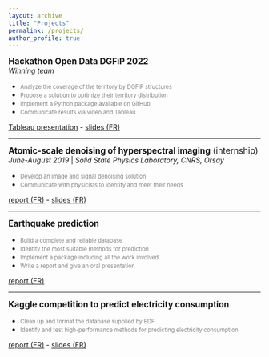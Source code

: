 ```yaml
---
layout: archive
title: "Projects"
permalink: /projects/
author_profile: true
---
```


<span style="font-size:1.2em; ">**Hackathon Open Data DGFiP 2022**</span>  
*Winning team*  
  - <span style="color:grey; font-size:0.8em; ">Analyze the coverage of the territory by DGFiP structures</span>  
  - <span style="color:grey; font-size:0.8em; ">Propose a solution to optimize their territory distribution</span>
  - <span style="color:grey; font-size:0.8em; ">Implement a Python package available on GitHub</span>
  - <span style="color:grey; font-size:0.8em; ">Communicate results via video and Tableau</span>

[Tableau presentation](https://public.tableau.com/shared/GWRPYTN2D?:display_count=n&:origin=viz_share_link) - [slides (FR)](../files/slides_dgfip.pdf)

***

<span style="font-size:1.2em; ">**Atomic-scale denoising of hyperspectral imaging** (internship)</span>  
*June-August 2019* | *Solid State Physics Laboratory, CNRS, Orsay*  
  - <span style="color:grey; font-size:0.8em; ">Develop an image and signal denoising solution
  - <span style="color:grey; font-size:0.8em; ">Communicate with physicists to identify and meet their needs

[report (FR)](../files/rapport_images.pdf) - [slides (FR)](../files/diapos_images.pdf)

***

<span style="font-size:1.2em; ">**Earthquake prediction**</span>  
  - <span style="color:grey; font-size:0.8em; ">Build a complete and reliable database</span>
  - <span style="color:grey; font-size:0.8em; ">Identify the most suitable methods for prediction</span>
  - <span style="color:grey; font-size:0.8em; ">Implement a package including all the work involved</span>
  - <span style="color:grey; font-size:0.8em; ">Write a report and give an oral presentation</span>

[report (FR)](../files/seismes_rapport.pdf)

***

<span style="font-size:1.2em; ">**Kaggle competition to predict electricity consumption**</span>
  - <span style="color:grey; font-size:0.8em; ">Clean up and format the database supplied by EDF</span>
  - <span style="color:grey; font-size:0.8em; ">Identify and test high-performance methods for predicting electricity consumption</span>

[report (FR)](../files/kaggle_rapport.html) - [slides (FR)](../files/diapos_kaggle.pdf)

